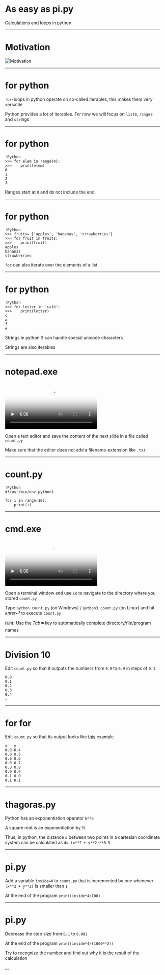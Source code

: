 <!--

                  Copyright (C)  2017  Leonard Göhrs.
   Permission is granted to copy, distribute and/or modify this document
    under the terms of the GNU Free Documentation License, Version 1.3
     or any later version published by the Free Software Foundation;
  with no Invariant Sections, no Front-Cover Texts, and no Back-Cover Texts.
      A copy of the license is included in the file "LICENSE-FDL.txt".

-->

As easy as pi.py
================

Calculations and loops in python

---

Motivation
==========

![Motivation](images/15_motivation.png)

---

for python
==========

`for`-loops in python operate on so-called
iterables, this makes them very versatile

Python provides a lot of iterables.
For now we will focus on `list`s, `range`s
and `str`ings

---

for python
==========

    !Python
    >>> for elem in range(4):
    >>>    print(elem)
    0
    1
    2
    3

Ranges start at `0` and do not include the end

---

for python
==========

    !Python
    >>> fruits= ['apples', 'bananas', 'strawberries']
    >>> for fruit in fruits:
    >>>    print(fruit)
    apples
    bananas
    strawberries

`for` can also iterate over the elements of a list

---

for python
==========

    !Python
    >>> for letter in 'café':
    >>>    print(letter)
    c
    a
    f
    é

Strings in python 3 can handle special unicode characters

Strings are also iterables

---

notepad.exe
===========

<p>
  <video poster="images/15_text_editor.jpg" controls preload="none">
    <source src="images/15_text_editor.mp4" type="video/mp4">
    <source src="images/15_text_editor.webm" type="video/webm">
  </video>
</p>

Open a text editor and save the content of
the next slide in a file called `count.py`

Make sure that the editor does not add
a filename-extension like `.txt`

---

count.py
========

    !Python
    #!/usr/bin/env python3

    for i in range(10):
        print(i)

---

cmd.exe
=======

<p>
  <video poster="images/15_terminal.jpg" controls preload="none">
    <source src="images/15_terminal.mp4" type="video/mp4">
    <source src="images/15_terminal.webm" type="video/webm">
  </video>
</p>

Open a terminal window and use `cd`
to navigate to the directory where you
stored `count.py`

Type `python count.py` (on Windows) /
`python3 count.py` (on Linux) and
hit _enter⏎_ to execute `count.py`

_Hint:_ Use the _Tab⭾_ key to automatically complete
directory/file/program names

---

Division 10
===========

Edit `count.py` so that it outputs
the numbers from `0.0` to `0.9` in
steps of `0.1`.

    0.0
    0.1
    0.2
    0.3
    0.4
    …

---

for for
=======

Edit `count.py` so that its output looks like
[this][example_two_counters] example

    x   y
    0.0 0.4
    0.0 0.5
    0.0 0.6
    0.0 0.7
    0.0 0.8
    0.0 0.9
    0.1 0.0
    0.1 0.1

---

thagoras.py
===========

Python has an exponentiation operator `b**e`

A square root is an exponentiation by ½

Thus, in python, the distance `d` between two
points in a cartesian coordinate system can be calculated as
`d= (x**2 + y**2)**0.5`

---

pi.py
=====

Add a variable `inside=0` to `count.py` that
is incremented by one whenever `(x**2 + y**2)`
is smaller than `1`

At the end of the program `print(inside*4/100)`

---

pi.py
=====

Decrease the step size from `0.1` to `0.001`

At the end of the program `print(inside*4/(1000**2))`

Try to recognize the number and find out why
it is the result of the calculation

[…][code_working_example]

[example_two_counters]: examples/15_two_counters.txt
[code_working_example]: examples/15_pi.py
